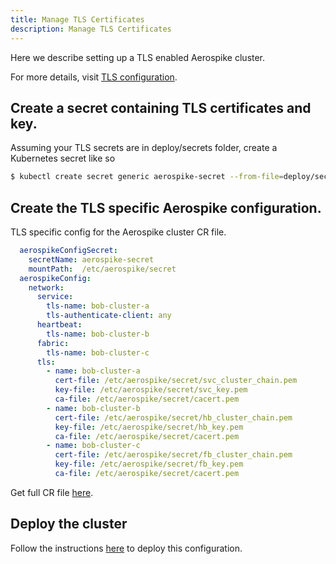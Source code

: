 ```yaml
---
title: Manage TLS Certificates
description: Manage TLS Certificates
---
```


Here we describe setting up a TLS enabled Aerospike cluster.

For more details, visit [TLS configuration](https://docs.aerospike.com/docs/configure/network/tls/).

## Create a secret containing TLS certificates and key.

Assuming your TLS secrets are in deploy/secrets folder, create a Kubernetes secret like so
```sh
$ kubectl create secret generic aerospike-secret --from-file=deploy/secrets -n aerospike
```

## Create the TLS specific Aerospike configuration.
TLS specific config for the Aerospike cluster CR file.

```yaml
  aerospikeConfigSecret:
    secretName: aerospike-secret
    mountPath:  /etc/aerospike/secret
  aerospikeConfig:
    network:
      service:
        tls-name: bob-cluster-a
        tls-authenticate-client: any
      heartbeat:
        tls-name: bob-cluster-b
      fabric:
        tls-name: bob-cluster-c
      tls:
        - name: bob-cluster-a
          cert-file: /etc/aerospike/secret/svc_cluster_chain.pem
          key-file: /etc/aerospike/secret/svc_key.pem
          ca-file: /etc/aerospike/secret/cacert.pem
        - name: bob-cluster-b
          cert-file: /etc/aerospike/secret/hb_cluster_chain.pem
          key-file: /etc/aerospike/secret/hb_key.pem
          ca-file: /etc/aerospike/secret/cacert.pem
        - name: bob-cluster-c
          cert-file: /etc/aerospike/secret/fb_cluster_chain.pem
          key-file: /etc/aerospike/secret/fb_key.pem
          ca-file: /etc/aerospike/secret/cacert.pem
```
Get full CR file [here](https://github.com/aerospike/aerospike-kubernetes-operator/tree/1.0.1/deploy/samples/tls_cluster_cr.yaml).

## Deploy the cluster
Follow the instructions [here](Create-Aerospike-cluster.md#deploy-aerospike-cluster) to deploy this configuration.


